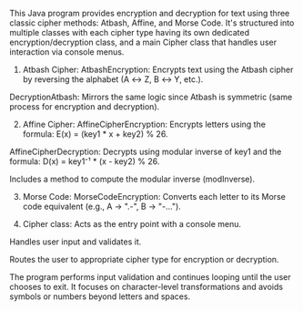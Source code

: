 This Java program provides encryption and decryption for text using three classic cipher methods: Atbash, Affine, and Morse Code. It's structured into multiple classes with each cipher type having its own dedicated encryption/decryption class, and a main Cipher class that handles user interaction via console menus.

1. Atbash Cipher:
AtbashEncryption: Encrypts text using the Atbash cipher by reversing the alphabet (A ↔ Z, B ↔ Y, etc.).

DecryptionAtbash: Mirrors the same logic since Atbash is symmetric (same process for encryption and decryption).

2. Affine Cipher:
AffineCipherEncryption: Encrypts letters using the formula: E(x) = (key1 * x + key2) % 26.

AffineCipherDecryption: Decrypts using modular inverse of key1 and the formula: D(x) = key1⁻¹ * (x - key2) % 26.

Includes a method to compute the modular inverse (modInverse).

3. Morse Code:
MorseCodeEncryption: Converts each letter to its Morse code equivalent (e.g., A → ".-", B → "-...").

4. Cipher class:
Acts as the entry point with a console menu.

Handles user input and validates it.

Routes the user to appropriate cipher type for encryption or decryption.

The program performs input validation and continues looping until the user chooses to exit. It focuses on character-level transformations and avoids symbols or numbers beyond letters and spaces.

